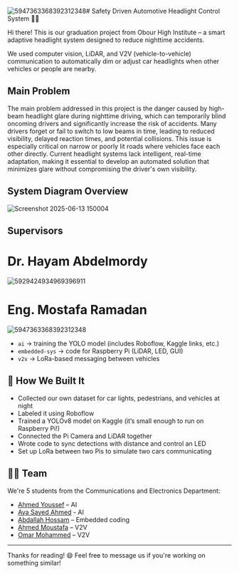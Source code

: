 ![5947363368392312348](https://github.com/user-attachments/assets/ffd8ebbc-030d-4c46-a57a-e8a0456a8dfe)# Safety Driven Automotive Headlight Control System 🚗💡

Hi there! This is our graduation project from Obour High Institute – a smart adaptive headlight system designed to reduce nighttime accidents.

We used computer vision, LiDAR, and V2V (vehicle-to-vehicle) communication to automatically dim or adjust car headlights when other vehicles or people are nearby.

## Main Problem
The main problem addressed in this project is the danger caused by high-beam headlight glare during nighttime driving, which can temporarily blind oncoming drivers and significantly increase the risk of accidents. Many drivers forget or fail to switch to low beams in time, leading to reduced visibility, delayed reaction times, and potential collisions. This issue is especially critical on narrow or poorly lit roads where vehicles face each other directly. Current headlight systems lack intelligent, real-time adaptation, making it essential to develop an automated solution that minimizes glare without compromising the driver's own visibility.

## System Diagram Overview
![Screenshot 2025-06-13 150004](https://github.com/user-attachments/assets/0919a30a-c196-4204-93bc-df5d7f4ef337)


## Supervisors 
# Dr. Hayam Abdelmordy
![5929424934969396911](https://github.com/user-attachments/assets/d6d7c164-1483-465a-8ad7-e62244c8b5c2)

# Eng. Mostafa Ramadan 
![5947363368392312348](https://github.com/user-attachments/assets/93be389d-415a-430b-b1d9-0bda2edacffc)


- `ai` → training the YOLO model (includes Roboflow, Kaggle links, etc.)
- `embedded-sys` → code for Raspberry Pi (LiDAR, LED, GUI)
- `v2v` → LoRa-based messaging between vehicles

## 🧠 How We Built It
- Collected our own dataset for car lights, pedestrians, and vehicles at night
- Labeled it using Roboflow
- Trained a YOLOv8 model on Kaggle (it’s small enough to run on Raspberry Pi!)
- Connected the Pi Camera and LiDAR together
- Wrote code to sync detections with distance and control an LED
- Set up LoRa between two Pis to simulate two cars communicating

## 🙋‍♂️ Team
We're 5 students from the Communications and Electronics Department:

- [Ahmed Youssef](https://github.com/ahmedyoussef11) – AI
- [Aya Sayed Ahmed](https://github.com/ayaahmed31) - AI
- [Abdallah Hossam](https://github.com/AbdallahHossamRamzy) – Embedded coding 
- [Ahmed Moustafa](https://github.com/Ahmedelkbany) – V2V
- [Omar Mohammed](https://github.com/Omar-Mo7ammed) – V2V

---

Thanks for reading! 😄
Feel free to message us if you're working on something similar!
